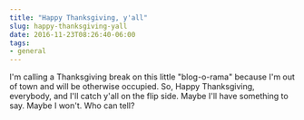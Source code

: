 ```yaml
---
title: "Happy Thanksgiving, y'all"
slug: happy-thanksgiving-yall
date: 2016-11-23T08:26:40-06:00
tags:
- general
---
```

I'm calling a Thanksgiving break on this little "blog-o-rama" because I'm out of town and will be otherwise occupied. So, Happy Thanksgiving, everybody, and I'll catch y'all on the flip side. Maybe I'll have something to say. Maybe I won't. Who can tell?
